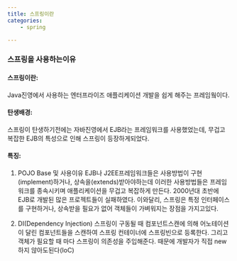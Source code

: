 ```yaml
---
title: 스프링이란  
categories: 
    - spring 

---
```


### 스프링을 사용하는이유 


#### 스프링이란:
Java진영에서 사용하는 엔터프라이즈 애플리케이션 개발을 쉽게 해주는 프레임웤이다. 

#### 탄생배경:
스프링이 탄생하기전에는 자바진영에서 EJB라는 프레임워크를 사용했었는데, 
무겁고 복잡한 EJB의 특성으로 인해 스프링이 등장하게되었다. 

#### 특징: 
1. POJO Base 및 사용이유 
EJB나 J2EE프레임워크들은 사용방법이 구현(implement)하거나, 상속을(extends)받아야하는데 
이러한 사용방법들은 프레임워크를 종속시키며 애플리케이션을 무겁고 복잡하게 만든다. 
2000년대 초반에 EJB로 개발된 많은 프로젝트들이 실패하였다.
이와달리, 스프링은 특정 인터페이스를 구현하거나, 상속받을 필요가 없어 객체들이 가벼워지는 장점을 가지고있다. 

2. DI(Dependency Injection) 
스프링이 구동될 때 컴포넌트스캔에 의해 어노테이션이 달린 컴포넌트들을 스캔하여 
스프링 컨테이너에 스프링빈으로 등록한다. 그리고 객체가 필요할 때 마다 스프링이 의존성을 주입해준다. 
때문에 개발자가 직접 new 하지 않아도된다(IoC)


